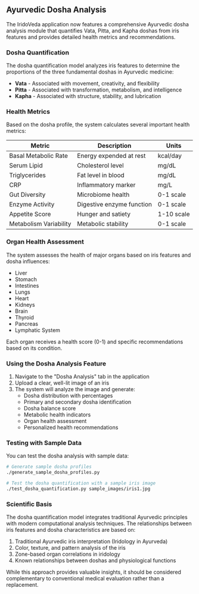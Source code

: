 ## Ayurvedic Dosha Analysis

The IridoVeda application now features a comprehensive Ayurvedic dosha analysis module that quantifies Vata, Pitta, and Kapha doshas from iris features and provides detailed health metrics and recommendations.

### Dosha Quantification

The dosha quantification model analyzes iris features to determine the proportions of the three fundamental doshas in Ayurvedic medicine:

- **Vata** - Associated with movement, creativity, and flexibility
- **Pitta** - Associated with transformation, metabolism, and intelligence
- **Kapha** - Associated with structure, stability, and lubrication

### Health Metrics

Based on the dosha profile, the system calculates several important health metrics:

| Metric | Description | Units |
|--------|-------------|-------|
| Basal Metabolic Rate | Energy expended at rest | kcal/day |
| Serum Lipid | Cholesterol level | mg/dL |
| Triglycerides | Fat level in blood | mg/dL |
| CRP | Inflammatory marker | mg/L |
| Gut Diversity | Microbiome health | 0-1 scale |
| Enzyme Activity | Digestive enzyme function | 0-1 scale |
| Appetite Score | Hunger and satiety | 1-10 scale |
| Metabolism Variability | Metabolic stability | 0-1 scale |

### Organ Health Assessment

The system assesses the health of major organs based on iris features and dosha influences:

- Liver
- Stomach
- Intestines
- Lungs
- Heart
- Kidneys
- Brain
- Thyroid
- Pancreas
- Lymphatic System

Each organ receives a health score (0-1) and specific recommendations based on its condition.

### Using the Dosha Analysis Feature

1. Navigate to the "Dosha Analysis" tab in the application
2. Upload a clear, well-lit image of an iris
3. The system will analyze the image and generate:
   - Dosha distribution with percentages
   - Primary and secondary dosha identification
   - Dosha balance score
   - Metabolic health indicators
   - Organ health assessment
   - Personalized health recommendations

### Testing with Sample Data

You can test the dosha analysis with sample data:

```bash
# Generate sample dosha profiles
./generate_sample_dosha_profiles.py

# Test the dosha quantification with a sample iris image
./test_dosha_quantification.py sample_images/iris1.jpg
```

### Scientific Basis

The dosha quantification model integrates traditional Ayurvedic principles with modern computational analysis techniques. The relationships between iris features and dosha characteristics are based on:

1. Traditional Ayurvedic iris interpretation (Iridology in Ayurveda)
2. Color, texture, and pattern analysis of the iris
3. Zone-based organ correlations in iridology
4. Known relationships between doshas and physiological functions

While this approach provides valuable insights, it should be considered complementary to conventional medical evaluation rather than a replacement.

